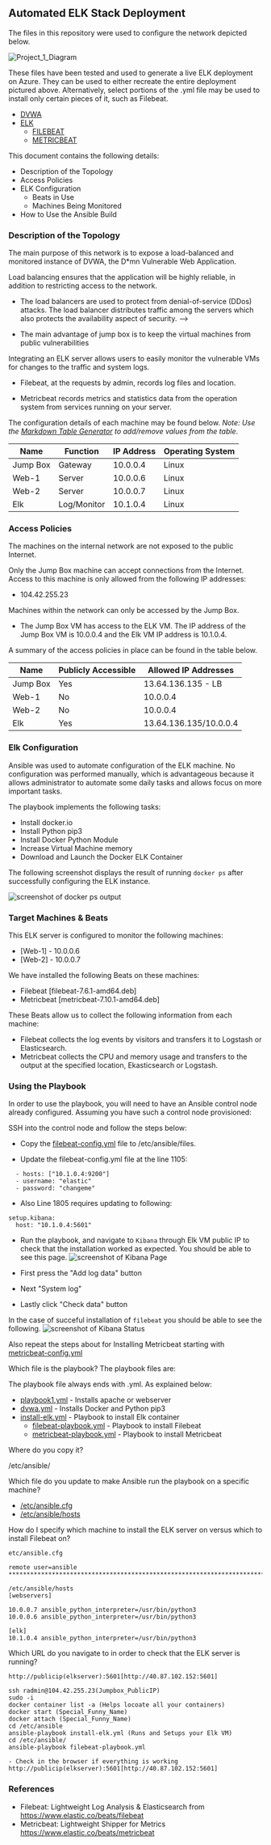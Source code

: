 ## Automated ELK Stack Deployment

The files in this repository were used to configure the network depicted below.

![Project_1_Diagram](Images/Cloud_Diagram_with_Elk.png)

These files have been tested and used to generate a live ELK deployment on Azure. They can be used to either recreate the entire deployment pictured above. Alternatively, select portions of the .yml file may be used to install only certain pieces of it, such as Filebeat.

  - [DVWA](Ansible/dvwa.yml)
  - [ELK](Ansible/install-elk.yml)
    - [FILEBEAT](Ansible/filebeat-playbook.yml)
    - [METRICBEAT](Ansible/metricbeat-playbook.yml)

This document contains the following details:
- Description of the Topology
- Access Policies
- ELK Configuration
  - Beats in Use
  - Machines Being Monitored
- How to Use the Ansible Build


### Description of the Topology

The main purpose of this network is to expose a load-balanced and monitored instance of DVWA, the D*mn Vulnerable Web Application.

Load balancing ensures that the application will be highly reliable, in addition to restricting access to the network.

- The load balancers are used to protect from denial-of-service (DDos) attacks. The load balancer distributes traffic among the servers which also protects the availability aspect of security. -->

- The main advantage of jump box is to keep the virtual machines from public vulnerabilities

Integrating an ELK server allows users to easily monitor the vulnerable VMs for changes to the traffic and system logs.

- Filebeat, at the requests by admin, records log files and location.

- Metricbeat records metrics and statistics data from the operation system from services running on your server. 

The configuration details of each machine may be found below.
_Note: Use the [Markdown Table Generator](http://www.tablesgenerator.com/markdown_tables) to add/remove values from the table_.

| Name     | Function | IP Address | Operating System |
|----------|----------|------------|------------------|
| Jump Box | Gateway  | 10.0.0.4   | Linux            |
| Web-1    | Server   | 10.0.0.6   | Linux            |
| Web-2    | Server   | 10.0.0.7   | Linux            |  
| Elk      | Log/Monitor| 10.1.0.4 | Linux            |

### Access Policies
The machines on the internal network are not exposed to the public Internet. 

Only the Jump Box machine can accept connections from the Internet. Access to this machine is only allowed from the following IP addresses:

- 104.42.255.23

Machines within the network can only be accessed by the Jump Box.

- The Jump Box VM has access to the ELK VM. The IP address of the Jump Box VM is 10.0.0.4 and the Elk VM IP address is 10.1.0.4.

A summary of the access policies in place can be found in the table below.

| Name     | Publicly Accessible | Allowed IP Addresses |
|----------|---------------------|----------------------|
| Jump Box | Yes                 | 13.64.136.135 - LB   |
| Web-1    | No                  | 10.0.0.4             |
| Web-2    | No                  | 10.0.0.4             |
| Elk      | Yes                 | 13.64.136.135/10.0.0.4|

### Elk Configuration

Ansible was used to automate configuration of the ELK machine. No configuration was performed manually, which is advantageous because it allows administrator to automate some daily tasks and allows focus on more important tasks. 

The playbook implements the following tasks:
- Install docker.io
- Install Python pip3
- Install Docker Python Module
- Increase Virtual Machine memory
- Download and Launch the Docker ELK Container

The following screenshot displays the result of running `docker ps` after successfully configuring the ELK instance.

![screenshot of docker ps output](Images/docker_ps_output.png)

### Target Machines & Beats
This ELK server is configured to monitor the following machines:
- [Web-1] - 10.0.0.6
- [Web-2] - 10.0.0.7

We have installed the following Beats on these machines:
- Filebeat [filebeat-7.6.1-amd64.deb]
- Metricbeat [metricbeat-7.10.1-amd64.deb]

These Beats allow us to collect the following information from each machine:
- Filebeat collects the log events by visitors and transfers it to Logstash or Elasticsearch.
- Metricbeat collects the CPU and memory usage and transfers to the output at the specified location, Ekasticsearch or Logstash. 

### Using the Playbook
In order to use the playbook, you will need to have an Ansible control node already configured. Assuming you have such a control node provisioned: 

SSH into the control node and follow the steps below:
- Copy the [filebeat-config.yml](Ansible/filebeat-config.yml) file to /etc/ansible/files.

- Update the filebeat-config.yml file at the line 1105:
```
  - hosts: ["10.1.0.4:9200"]
  - username: "elastic"
  - password: "changeme"
```
- Also Line 1805 requires updating to following:
```
setup.kibana:
  host: "10.1.0.4:5601"
```

- Run the playbook, and navigate to `Kibana` through Elk VM public IP to check that the installation worked as expected. You should be able to see this page.
![screenshot of Kibana Page](Images/Kibana_Page.png)

- First press the "Add log data" button
- Next "System log"
- Lastly click "Check data" button

In the case of succeful installation of `filebeat` you should be able to see the following.
![screenshot of Kibana Status](Images/Kibana_Filebeat.png)

 Also repeat the steps about for Installing Metricbeat starting with [metricbeat-config.yml](Ansible/metricbeat-config.yml)

Which file is the playbook? The playbook files are:

The playbook file always ends with .yml. As explained below:

- [playbook1.yml](Ansible/playbook1.yml) - Installs apache or webserver
- [dvwa.yml](Ansible/dvwa.yml) - Installs Docker and Python pip3 
- [install-elk.yml](Ansible/install-elk.yml) - Playbook to install Elk container
  - [filebeat-playbook.yml](Ansible/filebeat-playbook.yml) - Playbook to install Filebeat
  - [metricbeat-playbook.yml](Ansible/metricbeat-playbook.yml) - Playbook to install Metricbeat

Where do you copy it?

/etc/ansible/

Which file do you update to make Ansible run the playbook on a specific machine?

- [/etc/ansible.cfg](Ansible/ansible.cfg)
- [/etc/ansible/hosts](Ansible/hosts)

How do I specify which machine to install the ELK server on versus which to install Filebeat on?
```
etc/ansible.cfg

remote user=ansible
*********************************************************************************************************

/etc/ansible/hosts
[webservers]

10.0.0.7 ansible_python_interpreter=/usr/bin/python3
10.0.0.6 ansible_python_interpreter=/usr/bin/python3

[elk]
10.1.0.4 ansible_python_interpreter=/usr/bin/python3
```
Which URL do you navigate to in order to check that the ELK server is running?
```
http://publicip(elkserver):5601[http://40.87.102.152:5601]
```


```
ssh radmin@104.42.255.23(Jumpbox_PublicIP)
sudo -i
docker container list -a (Helps locoate all your containers)
docker start (Special_Funny_Name)
docker attach (Special_Funny_Name)
cd /etc/ansible
ansible-playbook install-elk.yml (Runs and Setups your Elk VM)
cd /etc/ansible/
ansible-playbook filebeat-playbook.yml

- Check in the browser if everything is working
http://publicip(elkserver):5601[http://40.87.102.152:5601]
```
### References

- Filebeat: Lightweight Log Analysis & Elasticsearch from https://www.elastic.co/beats/filebeat 
- Metricbeat: Lightweight Shipper for Metrics https://www.elastic.co/beats/metricbeat